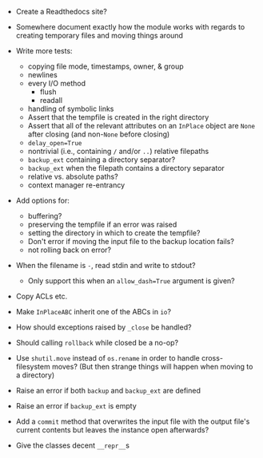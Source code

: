 - Create a Readthedocs site?
- Somewhere document exactly how the module works with regards to creating
  temporary files and moving things around

- Write more tests:
    - copying file mode, timestamps, owner, & group
    - newlines
    - every I/O method
        - flush
        - readall
    - handling of symbolic links
    - Assert that the tempfile is created in the right directory
    - Assert that all of the relevant attributes on an `InPlace` object are
      `None` after closing (and non-`None` before closing)
    - `delay_open=True`
    - nontrivial (i.e., containing `/` and/or `..`) relative filepaths
    - `backup_ext` containing a directory separator?
    - `backup_ext` when the filepath contains a directory separator
    - relative vs. absolute paths?
    - context manager re-entrancy

- Add options for:
    - buffering?
    - preserving the tempfile if an error was raised
    - setting the directory in which to create the tempfile?
    - Don't error if moving the input file to the backup location fails?
    - not rolling back on error?

- When the filename is `-`, read stdin and write to stdout?
    - Only support this when an `allow_dash=True` argument is given?
- Copy ACLs etc.
- Make `InPlaceABC` inherit one of the ABCs in `io`?
- How should exceptions raised by `_close` be handled?
- Should calling `rollback` while closed be a no-op?
- Use `shutil.move` instead of `os.rename` in order to handle cross-filesystem
  moves?  (But then strange things will happen when moving to a directory)
- Raise an error if both `backup` and `backup_ext` are defined
- Raise an error if `backup_ext` is empty
- Add a `commit` method that overwrites the input file with the output file's
  current contents but leaves the instance open afterwards?
- Give the classes decent `__repr__`s
